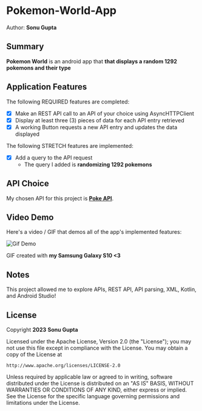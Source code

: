 # Pokemon-World-App

Author: **Sonu Gupta**

## Summary

**Pokemon World** is an android app that **that displays a random 1292 pokemons and their type**


## Application Features

The following REQUIRED features are completed:

- [x] Make an REST API call to an API of your choice using AsyncHTTPClient
- [x] Display at least three (3) pieces of data for each API entry retrieved
- [x] A working Button requests a new API entry and updates the data displayed

The following STRETCH features are implemented:

- [x] Add a query to the API request
  - The query I added is **randomizing 1292 pokemons**

## API Choice

My chosen API for this project is **[Poke API](https://pokeapi.co/)**.

## Video Demo

Here's a video / GIF that demos all of the app's implemented features:

<img src='https://github.com/Dxsonu7/Pokemon-World-App/assets/87947158/2755bba2-2e7d-4846-85dc-5e7c6098d6d7' title='Gif Demo' width='' alt='Gif Demo' />

GIF created with **my Samsung Galaxy S10 <3**


## Notes

This project allowed me to explore APIs, REST API, API parsing, XML, Kotlin, and Android Studio!

## License

Copyright **2023** **Sonu Gupta**

Licensed under the Apache License, Version 2.0 (the "License");
you may not use this file except in compliance with the License.
You may obtain a copy of the License at

    http://www.apache.org/licenses/LICENSE-2.0

Unless required by applicable law or agreed to in writing, software
distributed under the License is distributed on an "AS IS" BASIS,
WITHOUT WARRANTIES OR CONDITIONS OF ANY KIND, either express or implied.
See the License for the specific language governing permissions and
limitations under the License.
